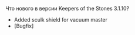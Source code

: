 Что нового в версии Keepers of the Stones 3.1.10?<br />
- Added sculk shield for vacuum master
- [Bugfix] 